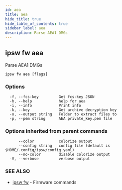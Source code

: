 ```yaml
---
id: aea
title: aea
hide_title: true
hide_table_of_contents: true
sidebar_label: aea
description: Parse AEA1 DMGs
---
```

## ipsw fw aea

Parse AEA1 DMGs

```
ipsw fw aea [flags]
```

### Options

```
  -f, --fcs-key         Get fcs-key JSON
  -h, --help            help for aea
  -i, --info            Print info
  -k, --key             Get archive decryption key
  -o, --output string   Folder to extract files to
  -p, --pem string      AEA private_key.pem file
```

### Options inherited from parent commands

```
      --color           colorize output
      --config string   config file (default is $HOME/.config/ipsw/config.yaml)
      --no-color        disable colorize output
  -V, --verbose         verbose output
```

### SEE ALSO

* [ipsw fw](/docs/cli/ipsw/fw)	 - Firmware commands

